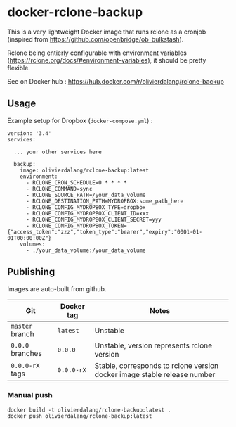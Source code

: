 # docker-rclone-backup

This is a very lightweight Docker image that runs rclone as a cronjob (inspired from https://github.com/openbridge/ob_bulkstash).

Rclone being entierly configurable with environment variables (https://rclone.org/docs/#environment-variables), it should be pretty flexible.

See on Docker hub : https://hub.docker.com/r/olivierdalang/rclone-backup

## Usage

Example setup for Dropbox (`docker-compose.yml`) :

```
version: '3.4'
services:

  ... your other services here

  backup:
    image: olivierdalang/rclone-backup:latest
    environment:
      - RCLONE_CRON_SCHEDULE=0 * * * *
      - RCLONE_COMMAND=sync
      - RCLONE_SOURCE_PATH=/your_data_volume
      - RCLONE_DESTINATION_PATH=MYDROPBOX:some_path_here
      - RCLONE_CONFIG_MYDROPBOX_TYPE=dropbox
      - RCLONE_CONFIG_MYDROPBOX_CLIENT_ID=xxx
      - RCLONE_CONFIG_MYDROPBOX_CLIENT_SECRET=yyy
      - RCLONE_CONFIG_MYDROPBOX_TOKEN={"access_token":"zzz","token_type":"bearer","expiry":"0001-01-01T00:00:00Z"}
    volumes:
      - ./your_data_volume:/your_data_volume
```

## Publishing

Images are auto-built from github.


|Git              |Docker tag|Notes |
|-----------------|----------|------|
|`master` branch  |`latest`  |Unstable|
|`0.0.0` branches |`0.0.0`   |Unstable, version represents rclone version|
|`0.0.0-rX` tags  |`0.0.0-rX`|Stable, corresponds to rclone version docker image stable release number|

### Manual push

```
docker build -t olivierdalang/rclone-backup:latest .
docker push olivierdalang/rclone-backup:latest
```
